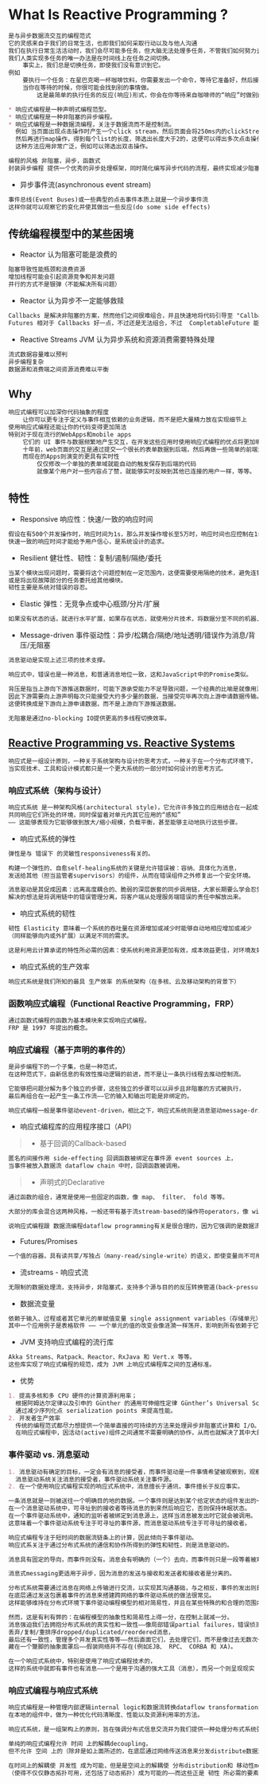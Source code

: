 # What Is Reactive Programming ?
```md
是与异步数据流交互的编程范式
它的灵感来自于我们的日常生活，也即我们如何采取行动以及与他人沟通
我们在执行日常生活活动时，我们会尽可能多任务，但大脑无法处理多任务，不管我们如何努力去做。
我们人类实现多任务的唯一办法是在时间线上在任务之间切换。
	事实上，我们总是切换任务，即使我们没有意识到它。
例如
	要执行一个任务：在星巴克喝一杯咖啡饮料，你需要发出一个命令，等待它准备好，然后接受你的饮料。
	当你在等待的时候，你很可能会找到别的事情做。
		这是最简单的执行任务的反应(响应)形式，你会在你等待来自咖啡师的“响应”时做别的事情，当你的咖啡已经准备好后，会叫你的名字时。
```
```md
* 响应式编程是一种声明式编程范型。
* 响应式编程是一种非阻塞的异步编程。
* 响应式编程是一种数据流编程，关注于数据流而不是控制流。
  例如 当页面出现点击操作时产生一个click stream，然后页面会将250ms内的clickStream缓存，如此实现了一个归组过程。
  然后再进行map操作，得到每个list的长度，筛选出长度大于2的，这便可以得出多次点击操作的流。
  这种方法应用非常广泛，例如可以筛选出双击操作。
```
```md
编程的风格 非阻塞，异步，函数式
封装异步编程 提供一个优秀的异步处理框架，同时简化编写异步代码的流程，最终实现减少阻塞，提升性能的大目标。
```
* 异步事件流(asynchronous event stream)
```md
事件总线(Event Buses)或一些典型的点击事件本质上就是一个异步事件流
这样你就可以观察它的变化并使其做出一些反应(do some side effects)
```
## 传统编程模型中的某些困境
* Reactor 认为阻塞可能是浪费的
```md
阻塞导致性能瓶颈和浪费资源
增加线程可能会引起资源竞争和并发问题
并行的方式不是银弹（不能解决所有问题）
```
* Reactor 认为异步不一定能够救赎
```md
Callbacks 是解决非阻塞的方案，然而他们之间很难组合，并且快速地将代码引导至 "Callback Hell" 的不归路
Futures 相对于 Callbacks 好一点，不过还是无法组合，不过  CompletableFuture 能够提升这方面的不足
```
* Reactive Streams JVM 认为异步系统和资源消费需要特殊处理
```md
流式数据容量难以预判
异步编程复杂
数据源和消费端之间资源消费难以平衡
```
## Why
```md
响应式编程可以加深你代码抽象的程度
	让你可以更专注于定义与事件相互依赖的业务逻辑，而不是把大量精力放在实现细节上
使用响应式编程还能让你的代码变得更加简洁
特别对于现在流行的WebApps和mobile apps
	它们的 UI 事件与数据频繁地产生交互，在开发这些应用时使用响应式编程的优点将更加明显
	十年前，web页面的交互是通过提交一个很长的表单数据到后端，然后再做一些简单的前端渲染操作
	而现在的Apps则演变的更具有实时性
		仅仅修改一个单独的表单域就能自动的触发保存到后端的代码
		就像某个用户对一些内容点了赞，就能够实时反映到其他已连接的用户一样，等等。
```
## 特性
* Responsive 响应性：快速/一致的响应时间
```md
假设在有500个并发操作时，响应时间为1s，那么并发操作增长至5万时，响应时间也应控制在1s左右。
快速一致的响应时间才能给予用户信心，是系统设计的追求。
```
* Resilient 健壮性、韧性：复制/遏制/隔绝/委托
```md
当某个模块出现问题时，需要将这个问题控制在一定范围内，这便需要使用隔绝的技术，避免连锁性问题的发生。
或是将出现故障部分的任务委托给其他模块。
韧性主要是系统对错误的容忍。
```
* Elastic 弹性：无竞争点或中心瓶颈/分片/扩展
```md
如果没有状态的话，就进行水平扩展，如果存在状态，就使用分片技术，将数据分至不同的机器上。
```
* Message-driven 事件驱动性：异步/松耦合/隔绝/地址透明/错误作为消息/背压/无阻塞
```md
消息驱动是实现上述三项的技术支撑。

响应式中，错误也是一种消息，和普通消息地位一致，这和JavaScript中的Promise类似。

背压是指当上游向下游推送数据时，可能下游承受能力不足导致问题，一个经典的比喻是就像用消防水龙头解渴。
因此下游需要向上游声明每次只能接受大约多少量的数据，当接受完毕再次向上游申请数据传输。
这便转换成是下游向上游申请数据，而不是上游向下游推送数据。

无阻塞是通过no-blocking IO提供更高的多线程切换效率。
```

## [Reactive Programming vs. Reactive Systems](https://www.oreilly.com/ideas/reactive-programming-vs-reactive-systems)
```md
响应式是一组设计原则，一种关于系统架构与设计的思考方式，一种关于在一个分布式环境下，
当实现技术、工具和设计模式都只是一个更大系统的一部分时如何设计的思考方式。
```

### 响应式系统（架构与设计）
```md
响应式系统 是一种架构风格(architectural style)，它允许许多独立的应用结合在一起成为一个单元，
共同响应它们所处的环境，同时保留着对单元内其它应用的“感知”
—— 这能够表现为它能够做到放大/缩小规模，负载平衡，甚至能够主动地执行这些步骤。
```
* 响应式系统的弹性
```md
弹性是与 错误下 的灵敏性responsiveness有关的。

构建一个弹性的、自愈self-healing系统的关键是允许错误被：容纳、具体化为消息，
发送给其他（担当监管者supervisors）的组件，从而在错误组件之外修复出一个安全环境。

消息驱动是其促成因素：远离高度耦合的、脆弱的深层嵌套的同步调用链，大家长期要么学会忍受其煎熬或直接忽略。
解决的想法是将调用链中的错误管理分离，将客户端从处理服务端错误的责任中解放出来。
```
* 响应式系统的韧性
```md
韧性 Elasticity 意味着一个系统的吞吐量在资源增加或减少时能够自动地相应增加或减少
（同样能够向内或外扩展）以满足不同的需求。

这是利用云计算承诺的特性所必需的因素：使系统利用资源更加有效，成本效益更佳，对环境友好以及实现按次付费。
```
* 响应式系统的生产效率
```md
响应式系统是我们所知的最具 生产效率 的系统架构（在多核、云及移动架构的背景下）
```
### 函数响应式编程（Functional Reactive Programming，FRP）
```md
通过函数式编程的函数为基本模块来实现响应式编程。
FRP 是 1997 年提出的概念。
```
### 响应式编程（基于声明的事件的）
```md
是异步编程下的一个子集，也是一种范式，
在这种范式下，由新信息的有效性推动逻辑的前进，而不是让一条执行线程去推动控制流。

它能够把问题分解为多个独立的步骤，这些独立的步骤可以以异步且非阻塞的方式被执行，
最后再组合在一起产生一条工作流——它的输入和输出可能是非绑定的。
```
```md
响应式编程一般是事件驱动event-driven，相比之下，响应式系统则是消息驱动message-driven的。
```
* 响应式编程库的应用程序接口（API）
> * 基于回调的Callback-based
```md
匿名的间接作用 side-effecting 回调函数被绑定在事件源 event sources 上，
当事件被放入数据流 dataflow chain 中时，回调函数被调用。
```
> * 声明式的Declarative
```md
通过函数的组合，通常是使用一些固定的函数，像 map、 filter、 fold 等等。
```
```md
大部分的库会混合这两种风格，一般还带有基于流stream-based的操作符operators，像 windowing、 counts、 triggers。
```
```md
说响应式编程跟 数据流编程dataflow programming有关是很合理的，因为它强调的是数据流而不是控制流。
```
* Futures/Promises
```md
一个值的容器，具有读共享/写独占（many-read/single-write）的语义，即使变量尚不可用也能够添加异步的值转换操作。
```
* 流streams - 响应式流
```md
无限制的数据处理流，支持异步，非阻塞式，支持多个源与目的的反压转换管道(back-pressured transformation pipelines)。
```
* 数据流变量
```md
依赖于输入、过程或者其它单元的单赋值变量 single assignment variables（存储单元），它能够自动更新值的改变。
其中一个应用例子是表格软件 —— 一个单元的值的改变会像涟漪一样荡开，影响到所有依赖于它的函数，顺流而下地使它们产生新的值。
```
* JVM 支持响应式编程的流行库
```md
Akka Streams、Ratpack、Reactor、RxJava 和 Vert.x 等等。
这些库实现了响应式编程的规范，成为 JVM 上响应式编程库之间的互通标准。
```
* 优势
```md
1. 提高多核和多 CPU 硬件的计算资源利用率；
  根据阿姆达尔定律以及引申的 Günther 的通用可伸缩性定律 Günther’s Universal Scalability Law，
  通过减少序列化点 serialization points 来提高性能。
2. 开发者生产效率
  传统的编程范式都尽力想提供一个简单直接的可持续的方法来处理异步非阻塞式计算和 I/O。
  在响应式编程中，因活动(active)组件之间通常不需要明确的协作，从而也就解决了其中大部分的挑战。
```
### 事件驱动 vs. 消息驱动
```md
1. 消息驱动有确定的目标，一定会有消息的接受者，而事件驱动是一件事情希望被观察到，观察者是谁无关紧要。
  消息驱动系统关注消息的接受者，事件驱动系统关注事件源。
2. 在一个使用响应式编程实现的响应式系统中，消息擅长于通讯，事件擅长于反应事实。
```
```md
一条消息就是一则被送往一个明确目的地的数据。一个事件则是达到某个给定状态的组件发出的一个信号。
在一个消息驱动系统中，可寻址到的接收者等待消息的到来然后响应它，否则保持休眠状态。
在一个事件驱动系统中，通知的监听者被绑定到消息源上，这样当消息被发出时它就会被调用。
这意味着一个事件驱动系统专注于可寻址的事件源，而消息驱动系统专注于可寻址的接收者。
```
```md
响应式编程专注于短时间的数据流链条上的计算，因此倾向于事件驱动。
响应式系关注于通过分布式系统的通信和协作所得到的弹性和韧性，则是消息驱动的。
```
```md
消息具有固定的导向，而事件则没有。消息会有明确的（一个）去向，而事件则只是一段等着被观察observe的信息。
```
```md
消息式messaging更适用于异步，因为消息的发送与接收和发送者和接收者是分离的。
```
```md
分布式系统需要通过消息在网络上传输进行交流，以实现其沟通基础，与之相反，事件的发出则是本地的。
在底层通过发送包裹着事件的消息来搭建跨网络的事件驱动系统的做法很常见。
这样能够维持在分布式环境下事件驱动编程模型的相对简易性，并且在某些特殊的和合理的范围内的使用案例上工作得很好。

然而，这是有利有弊的：在编程模型的抽象性和简易性上得一分，在控制上就减一分。
消息强迫我们去拥抱分布式系统的真实性和一致性——像局部错误partial failures，错误侦测failure detection，
丢弃/复制/重排序dropped/duplicated/reordered消息，
最后还有一致性，管理多个并发真实性等等——然后直面它们，去处理它们，而不是像过去无数次一样，
藏在一个蹩脚的抽象面罩后——假装网络并不存在(例如EJB、 RPC、 CORBA 和 XA)。
```
```md
在一个响应式系统中，特别是使用了响应式编程技术的，
这样的系统中就即有事件也有消息——一个是用于沟通的强大工具（消息），而另一个则呈现现实（事件）。
```
### 响应式编程与响应式系统
```md
响应式编程是一种管理内部逻辑internal logic和数据流转换dataflow transformation的好技术。
在本地的组件中，做为一种优化代码清晰度、性能以及资源利用率的方法。

响应式系统，是一组架构上的原则，旨在强调分布式信息交流并为我们提供一种处理分布式系统弹性与韧性的工具。
```
```md
单纯的响应式编程允许 时间 上的解耦decoupling，
但不允许 空间 上的（除非是如上面所述的，在底层通过网络传送消息来分发distribute数据流）。

在时间上的解耦使 并发性 成为可能，但是是空间上的解耦使 分布distribution和 移动性mobility 
（使得不仅仅静态拓扑可用，还包括了动态拓扑）成为可能的——而这些正是 韧性 所必需的要素。
```